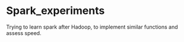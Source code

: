 # Spark_experiments
Trying to learn spark after Hadoop, to implement similar functions and assess speed.
